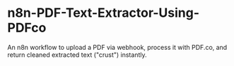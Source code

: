 # n8n-PDF-Text-Extractor-Using-PDFco
An n8n workflow to upload a PDF via webhook, process it with PDF.co, and return cleaned extracted text ("crust") instantly.
